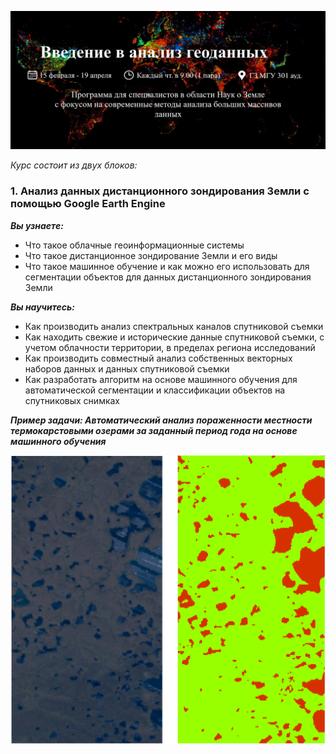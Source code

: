 ![Введение в анализ геоданных](images/course_title.png)

_Курс состоит из двух блоков:_
### 1. Анализ данных дистанционного зондирования Земли с помощью Google Earth Engine
**_Вы узнаете:_**
- Что такое облачные геоинформационные системы
- Что такое дистанционное зондирование Земли и его виды
- Что такое машинное обучение и как можно его использовать для сегментации объектов для данных дистанционного зондирования Земли
          
**_Вы научитесь:_**
- Как производить анализ спектральных каналов спутниковой съемки
- Как находить свежие и исторические данные спутниковой съемки, с учетом облачности территории, в пределах региона исследований
- Как производить совместный анализ собственных векторных наборов данных и данных спутниковой съемки
- Как разработать алгоритм на основе машинного обучения для автоматической сегментации и классификации объектов на спутниковых снимках

**_Пример задачи: Автоматический анализ пораженности местности термокарстовыми озерами за заданный период года на основе машинного обучения_**

![GEE example](images/gee_segmentation.png)

### 
